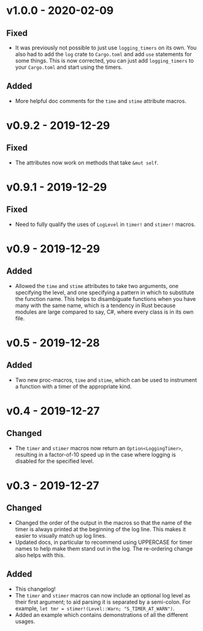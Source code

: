 # v1.0.0 - 2020-02-09

## Fixed

* It was previously not possible to just use `logging_timers` on its own.
  You also had to add the `log` crate to `Cargo.toml` and add `use`
  statements for some things. This is now corrected, you can just add
  `logging_timers` to your `Cargo.toml` and start using the timers.

## Added

* More helpful doc comments for the `time` and `stime` attribute macros.


# v0.9.2 - 2019-12-29

## Fixed

* The attributes now work on methods that take `&mut self`.


# v0.9.1 - 2019-12-29

## Fixed

* Need to fully qualify the uses of `LogLevel` in `timer!` and `stimer!` macros.


# v0.9 - 2019-12-29

## Added

* Allowed the `time` and `stime` attributes to take two arguments, one
  specifying the level, and one specifying a pattern in which to substitute
  the function name. This helps to disambiguate functions when you have
  many with the same name, which is a tendency in Rust because modules are
  large compared to say, C#, where every class is in its own file.


# v0.5 - 2019-12-28

## Added

* Two new proc-macros, `time` and `stime`, which can be used to instrument a
  function with a timer of the appropriate kind.


# v0.4 - 2019-12-27

## Changed

* The `timer` and `stimer` macros now return an `Option<LoggingTimer>`, resulting
  in a factor-of-10 speed up in the case where logging is disabled for the
  specified level.


# v0.3 - 2019-12-27

## Changed

* Changed the order of the output in the macros so that the name of the timer
  is always printed at the beginning of the log line. This makes it easier to
  visually match up log lines.
* Updated docs, in particular to recommend using UPPERCASE for timer names to
  help make them stand out in the log. The re-ordering change also helps
  with this.

## Added

* This changelog!
* The `timer` and `stimer` macros can now include an optional log level as
  their first argument; to aid parsing it is separated by a semi-colon. For
  example, `let tmr = stimer!(Level::Warn; "S_TIMER_AT_WARN")`.
* Added an example which contains demonstrations of all the different usages.
